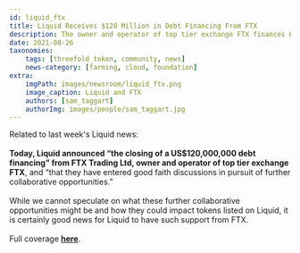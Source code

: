 ```yaml
---
id: liquid_ftx
title: Liquid Receives $120 Million in Debt Financing From FTX
description: The owner and operator of top tier exchange FTX finances Liquid and enters discussions around further collaboration.
date: 2021-08-26
taxonomies: 
    tags: [threefold_token, community, news]
    news-category: [farming, cloud, foundation]
extra:
    imgPath: images/newsroom/liquid_ftx.png
    image_caption: Liquid and FTX
    authors: [sam_taggart]
    authorImg: images/people/sam_taggart.jpg
---
```


Related to last week's Liquid news:
<br/>
<br/>
**Today, Liquid announced “the closing of a US$120,000,000 debt financing” from FTX Trading Ltd, owner and operator of top tier exchange FTX**, and “that they have entered good faith discussions in pursuit of further collaborative opportunities.”
<br/>
<br/>
While we cannot speculate on what these further collaborative opportunities might be and how they could impact tokens listed on Liquid, it is certainly good news for Liquid to have such support from FTX.
<br/>
<br/>
Full coverage **[here](https://forum.threefold.io/t/liquid-exchange-receives-120-000-000-in-debt-financing-from-top-tier-ftx/1159)**.